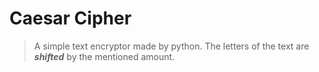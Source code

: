 # Caesar Cipher
> A simple text encryptor made by python.
> The letters of the text are ***shifted*** by the mentioned amount.
